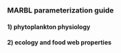 ### MARBL parameterization guide

#### 1) phytoplankton physiology
#### 2) ecology and food web properties